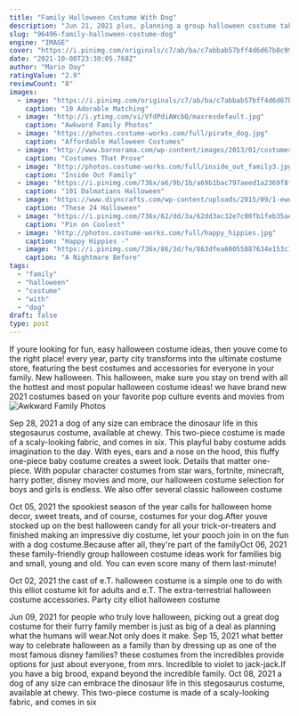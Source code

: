 ```yaml
---
title: "Family Halloween Costume With Dog"
description: "Jun 21, 2021 plus, planning a group halloween costume takes the stress out of having to come up with several different ones to please everyone in your family. It's a win-win! if you have movies, tv shows, and books that are family"
slug: "96496-family-halloween-costume-dog"
engine: "IMAGE"
cover: "https://i.pinimg.com/originals/c7/ab/ba/c7abbab57bff4d6d67b8c99bfeaa2a2a.jpg"
date: "2021-10-08T23:30:05.768Z"
author: "Mario Day"
ratingValue: "2.9"
reviewCount: "8"
images:
  - image: "https://i.pinimg.com/originals/c7/ab/ba/c7abbab57bff4d6d67b8c99bfeaa2a2a.jpg"
    caption: "10 Adorable Matching"
  - image: "http://i.ytimg.com/vi/VfdPdiAWcbQ/maxresdefault.jpg"
    caption: "Awkward Family Photos"
  - image: "https://photos.costume-works.com/full/pirate_dog.jpg"
    caption: "Affordable Halloween Costumes"
  - image: "http://www.barnorama.com/wp-content/images/2013/01/costumes-that-prove-pugs/08-costumes-that-prove-pugs.jpg"
    caption: "Costumes That Prove"
  - image: "http://photos.costume-works.com/full/inside_out_family3.jpg"
    caption: "Inside Out Family"
  - image: "https://i.pinimg.com/736x/a6/9b/1b/a69b1bac797aeed1a2369f8feae929df--halloween-costumes-family-of-three-halloween-.jpg"
    caption: "101 Dalmatians Halloween"
  - image: "https://www.diyncrafts.com/wp-content/uploads/2015/09/1-ewok.jpg"
    caption: "These 24 Halloween"
  - image: "https://i.pinimg.com/736x/62/dd/3a/62dd3ac32e7c00fb1feb35aed5ebb642--clever-costumes-diy-costumes.jpg"
    caption: "Pin on Coolest"
  - image: "http://photos.costume-works.com/full/happy_hippies.jpg"
    caption: "Happy Hippies -"
  - image: "https://i.pinimg.com/736x/86/3d/fe/863dfea60055887634e153c12f163173--nightmare-before-christmas-dog-halloween-.jpg"
    caption: "A Nightmare Before"
tags:
  - "family"
  - "halloween"
  - "costume"
  - "with"
  - "dog"
draft: false
type: post
---
```


If youre looking for fun, easy halloween costume ideas, then youve come to the right place! every year, party city transforms into the ultimate costume store, featuring the best costumes and accessories for everyone in your family. New halloween. This halloween, make sure you stay on trend with all the hottest and most popular halloween costume ideas! we have brand new 2021 costumes based on your favorite pop culture events and movies from
![Awkward Family Photos](http://i.ytimg.com/vi/VfdPdiAWcbQ/maxresdefault.jpg "Awkward Family Photos")

Sep 28, 2021 a dog of any size can embrace the dinosaur life in this stegosaurus costume, available at chewy. This two-piece costume is made of a scaly-looking fabric, and comes in six. This playful baby costume adds imagination to the day. With eyes, ears and a nose on the hood, this fluffy one-piece baby costume creates a sweet look. Details that matter  one-piece. With popular character costumes from star wars, fortnite, minecraft, harry potter, disney movies and more, our halloween costume selection for boys and girls is endless. We also offer several classic halloween costume
<!--inArticleAds-->

<!--galleryOne-->

Oct 05, 2021 the spookiest season of the year calls for halloween home decor, sweet treats, and of course, costumes for your dog.After youve stocked up on the best halloween candy for all your trick-or-treaters and finished making an impressive diy costume, let your pooch join in on the fun with a dog costume.Because after all, they're part of the familyOct 06, 2021 these family-friendly group halloween costume ideas work for families big and small, young and old. You can even score many of them last-minute!
<!--inArticleAds-->

<!--galleryTwo-->

Oct 02, 2021 the cast of e.T. halloween costume is a simple one to do with this elliot costume kit for adults and e.T. The extra-terrestrial halloween costume accessories. Party city elliot halloween costume
<!--galleryThree-->

Jun 09, 2021 for people who truly love halloween, picking out a great dog costume for their furry family member is just as big of a deal as planning what the humans will wear.Not only does it make. Sep 15, 2021 what better way to celebrate halloween as a family than by dressing up as one of the most famous disney families? these costumes from the incredibles provide options for just about everyone, from mrs. Incredible to violet to jack-jack.If you have a big brood, expand beyond the incredible family. Oct 08, 2021 a dog of any size can embrace the dinosaur life in this stegosaurus costume, available at chewy. This two-piece costume is made of a scaly-looking fabric, and comes in six